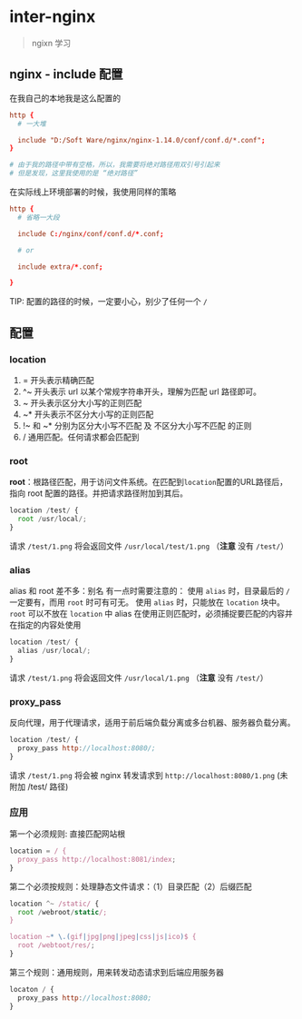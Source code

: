 # inter-nginx

> ngixn 学习

## nginx - include 配置

在我自己的本地我是这么配置的

```conf
http {
  # 一大堆

  include "D:/Soft Ware/nginx/nginx-1.14.0/conf/conf.d/*.conf";
}

# 由于我的路径中带有空格，所以，我需要将绝对路径用双引号引起来
# 但是发现，这里我使用的是 “绝对路径”
```

在实际线上环境部署的时候，我使用同样的策略

```conf
http {
  # 省略一大段

  include C:/nginx/conf/conf.d/*.conf;

  # or

  include extra/*.conf;

}
```


 TIP: 配置的路径的时候，一定要小心，别少了任何一个 `/`

## 配置

### location

1. = 开头表示精确匹配
2. ^~ 开头表示 url 以某个常规字符串开头，理解为匹配 url 路径即可。
3. ~ 开头表示区分大小写的正则匹配
4. ~* 开头表示不区分大小写的正则匹配
5. !~ 和 ~* 分别为区分大小写不匹配 及 不区分大小写不匹配 的正则
6. / 通用匹配。任何请求都会匹配到

### root

**root**：根路径匹配，用于访问文件系统。在匹配到`location`配置的URL路径后，指向 root 配置的路径。并把请求路径附加到其后。

```js
location /test/ {
  root /usr/local/;
}
```

请求 `/test/1.png` 将会返回文件 `/usr/local/test/1.png` （**注意** 没有 `/test/`）

### alias

alias 和 root 差不多：别名
有一点时需要注意的：
使用 `alias` 时，目录最后的 `/` 一定要有，而用 `root` 时可有可无。
使用 `alias` 时，只能放在 `location` 块中。`root` 可以不放在 `location` 中
alias 在使用正则匹配时，必须捕捉要匹配的内容并在指定的内容处使用

```js
location /test/ {
  alias /usr/local/;
}
```

请求 `/test/1.png` 将会返回文件 `/usr/local/1.png` （**注意** 没有 `/test/`）

### proxy_pass

反向代理，用于代理请求，适用于前后端负载分离或多台机器、服务器负载分离。

```js
location /test/ {
  proxy_pass http://localhost:8080/;
}
```

请求 `/test/1.png` 将会被 nginx 转发请求到 `http://localhost:8080/1.png` (未附加 /test/ 路径)

### 应用

第一个必须规则: 直接匹配网站根

```js
location = / {
  proxy_pass http://localhost:8081/index;
}
```

第二个必须按规则：处理静态文件请求：（1）目录匹配（2）后缀匹配

```js
location ^~ /static/ {
  root /webroot/static/;
}

location ~* \.(gif|jpg|png|jpeg|css|js|ico)$ {
  root /webtoot/res/;
}
```

第三个规则：通用规则，用来转发动态请求到后端应用服务器

```js
locaton / {
  proxy_pass http://localhost:8080;
}

```